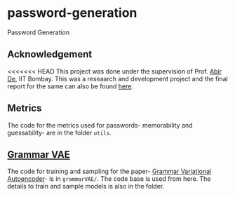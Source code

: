 # password-generation
Password Generation

## Acknowledgement

<<<<<<< HEAD
This project was done under the supervision of Prof. <a href="https://abir-de.github.io">Abir De</a>, IIT Bombay. This was a reseaarch and development project and the final report for the same can also be found [here](RnD_Report.pdf).

## Metrics

The code for the metrics used for passwords- memorability and guessability- are in the folder `utils`.

## [Grammar VAE](grammarVAE/README.md)

The code for training and sampling for the paper- <a href="https://arxiv.org/abs/1703.01925">Grammar Variational Autoencoder</a>- is in `grammarVAE/`. The code base is used from <a gref="https://github.com/mkusner/grammarVAE">here</a>. The details to train and sample models is also in the folder.

